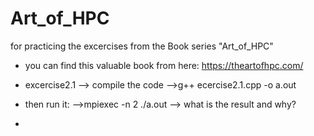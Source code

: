 # Art_of_HPC
for practicing the excercises from the Book series "Art_of_HPC"
* you can find this valuable book from here: https://theartofhpc.com/

* excercise2.1 --> compile the code -->g++ ecercise2.1.cpp -o a.out
* then run it: -->mpiexec -n 2 ./a.out  --> what is the result and why?

* 
